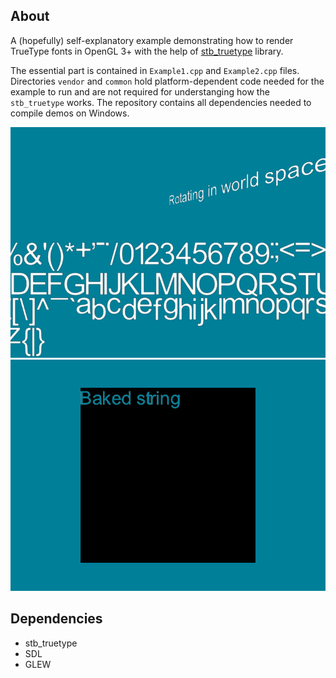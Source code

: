 ## About
A (hopefully) self-explanatory example demonstrating how to render TrueType fonts in OpenGL 3+ with the help of
[stb_truetype](https://github.com/nothings/stb) library.

The essential part is contained in `Example1.cpp` and `Example2.cpp` files. Directories `vendor` and `common` hold
platform-dependent code needed for the example to run and are not required for understanging how the `stb_truetype` works.
The repository contains all dependencies needed to compile demos on Windows.

![1](/Example1.png?raw=true)
![1](/Example2.png?raw=true)

## Dependencies
* stb_truetype
* SDL
* GLEW
